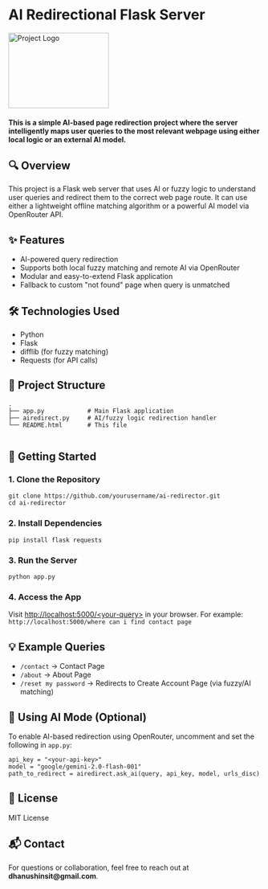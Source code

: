 <!DOCTYPE html>
<html lang="en">
<head>
  <meta charset="UTF-8">
  <meta name="viewport" content="width=device-width, initial-scale=1">
</head>
<body>

  <div class="center">
    <h1>AI Redirectional Flask Server</h1>
    <img src="https://github.com/user-attachments/assets/f98e9efa-f266-4afe-8947-393ae7e0c0af" width="200" height="150" alt="Project Logo">
    <h4>This is a simple AI-based page redirection project where the server intelligently maps user queries to the most relevant webpage using either local logic or an external AI model.</h4>
  </div>

  <h2>🔍 Overview</h2>
  <p>This project is a Flask web server that uses AI or fuzzy logic to understand user queries and redirect them to the correct web page route. It can use either a lightweight offline matching algorithm or a powerful AI model via OpenRouter API.</p>

  <h2>✨ Features</h2>
  <ul>
    <li>AI-powered query redirection</li>
    <li>Supports both local fuzzy matching and remote AI via OpenRouter</li>
    <li>Modular and easy-to-extend Flask application</li>
    <li>Fallback to custom "not found" page when query is unmatched</li>
  </ul>

  <h2>🛠️ Technologies Used</h2>
  <ul>
    <li>Python</li>
    <li>Flask</li>
    <li>difflib (for fuzzy matching)</li>
    <li>Requests (for API calls)</li>
  </ul>

  <h2>📁 Project Structure</h2>
  <pre><code>.
├── app.py            # Main Flask application
├── airedirect.py     # AI/fuzzy logic redirection handler
└── README.html       # This file
  </code></pre>

  <h2>🚀 Getting Started</h2>
  <h3>1. Clone the Repository</h3>
  <pre><code>git clone https://github.com/yourusername/ai-redirector.git
cd ai-redirector</code></pre>

  <h3>2. Install Dependencies</h3>
  <pre><code>pip install flask requests</code></pre>

  <h3>3. Run the Server</h3>
  <pre><code>python app.py</code></pre>

  <h3>4. Access the App</h3>
  <p>Visit <a href="http://localhost:5000/query">http://localhost:5000/&lt;your-query&gt;</a> in your browser. For example: <code>http://localhost:5000/where can i find contact page</code></p>

  <h2>💡 Example Queries</h2>
  <ul>
    <li><code>/contact</code> → Contact Page</li>
    <li><code>/about</code> → About Page</li>
    <li><code>/reset my password</code> → Redirects to Create Account Page (via fuzzy/AI matching)</li>
  </ul>

  <h2>🔐 Using AI Mode (Optional)</h2>
  <p>To enable AI-based redirection using OpenRouter, uncomment and set the following in <code>app.py</code>:</p>
  <pre><code>api_key = "&lt;your-api-key&gt;"
model = "google/gemini-2.0-flash-001"
path_to_redirect = airedirect.ask_ai(query, api_key, model, urls_disc)</code></pre>

  <h2>📄 License</h2>
  <p>MIT License</p>

  <h2>📬 Contact</h2>
  <p>For questions or collaboration, feel free to reach out at <strong>dhanushinsit@gmail.com</strong>.</p>

</body>
</html>

